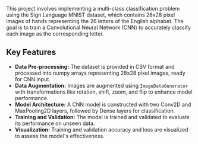 This project involves implementing a multi-class classification problem using the Sign Language MNIST dataset, which contains 28x28 pixel images of hands representing the 26 letters of the English alphabet. The goal is to train a Convolutional Neural Network (CNN) to accurately classify each image as the corresponding letter.

## Key Features
- **Data Pre-processing:** The dataset is provided in CSV format and processed into numpy arrays representing 28x28 pixel images, ready for CNN input.
- **Data Augmentation:** Images are augmented using `ImageDataGenerator` with transformations like rotation, shift, zoom, and flip to enhance model performance.
- **Model Architecture:** A CNN model is constructed with two Conv2D and MaxPooling2D layers, followed by Dense layers for classification.
- **Training and Validation:** The model is trained and validated to evaluate its performance on unseen data.
- **Visualization:** Training and validation accuracy and loss are visualized to assess the model's effectiveness.
